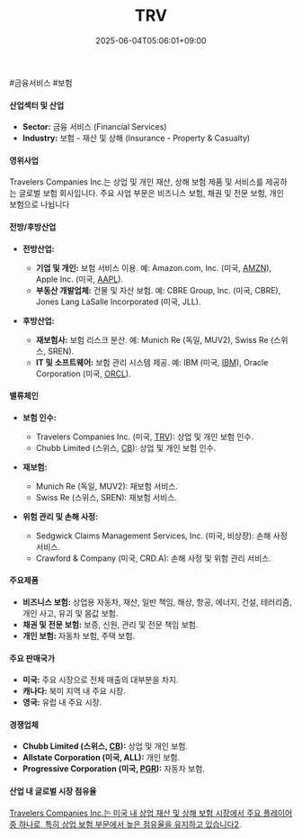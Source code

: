 ﻿---
title: "TRV"
date: 2025-06-04T05:06:01+09:00
lastmod: 2025-06-04T05:06:01+09:00
type: docs
sidebar:
  open: true
weight: 887
---
<div style="display:none">
  <meta property="article:published_time" content="2025-06-03T20:06:01Z" />
  <meta property="article:modified_time" content="2025-06-03T20:06:01Z" />
</div>
#금융서비스 #보험 

#### 산업섹터 및 산업

- **Sector:** 금융 서비스 (Financial Services)
- **Industry:** 보험 - 재산 및 상해 (Insurance - Property & Casualty)

#### 영위사업

Travelers Companies Inc.는 상업 및 개인 재산, 상해 보험 제품 및 서비스를 제공하는 글로벌 보험 회사입니다. 주요 사업 부문은 비즈니스 보험, 채권 및 전문 보험, 개인 보험으로 나뉩니다

#### 전방/후방산업

- **전방산업:**
    
    - **기업 및 개인:** 보험 서비스 이용. 예: Amazon.com, Inc. (미국, [AMZN](/company-analysis/amzn/)), Apple Inc. (미국, [AAPL](/company-analysis/aapl/)).
    - **부동산 개발업체:** 건물 및 자산 보험. 예: CBRE Group, Inc. (미국, CBRE), Jones Lang LaSalle Incorporated (미국, JLL).
      
- **후방산업:**
    
    - **재보험사:** 보험 리스크 분산. 예: Munich Re (독일, MUV2), Swiss Re (스위스, SREN).
    - **IT 및 소프트웨어:** 보험 관리 시스템 제공. 예: IBM (미국, [IBM](/company-analysis/ibm/)), Oracle Corporation (미국, [ORCL](/company-analysis/orcl/)).

#### 밸류체인

- **보험 인수:**
    
    - Travelers Companies Inc. (미국, [TRV](/company-analysis/trv/)): 상업 및 개인 보험 인수.
    - Chubb Limited (스위스, [CB](/company-analysis/cb/)): 상업 및 개인 보험 인수.
      
- **재보험:**
    
    - Munich Re (독일, MUV2): 재보험 서비스.
    - Swiss Re (스위스, SREN): 재보험 서비스.
      
- **위험 관리 및 손해 사정:**
    
    - Sedgwick Claims Management Services, Inc. (미국, 비상장): 손해 사정 서비스.
    - Crawford & Company (미국, CRD.A): 손해 사정 및 위험 관리 서비스.

#### 주요제품

- **비즈니스 보험:** 상업용 자동차, 재산, 일반 책임, 해상, 항공, 에너지, 건설, 테러리즘, 개인 사고, 유괴 및 몸값 보험.
- **채권 및 전문 보험:** 보증, 신원, 관리 및 전문 책임 보험.
- **개인 보험:** 자동차 보험, 주택 보험.

#### 주요 판매국가

- **미국:** 주요 시장으로 전체 매출의 대부분을 차지.
- **캐나다:** 북미 지역 내 주요 시장.
- **영국:** 유럽 내 주요 시장.

#### 경쟁업체

- **Chubb Limited (스위스, [CB](/company-analysis/cb/)):** 상업 및 개인 보험.
- **Allstate Corporation (미국, ALL):** 개인 보험.
- **Progressive Corporation (미국, [PGR](/company-analysis/pgr/)):** 자동차 보험.

#### 산업 내 글로벌 시장 점유율

[Travelers Companies Inc.는 미국 내 상업 재산 및 상해 보험 시장에서 주요 플레이어 중 하나로, 특히 상업 보험 부문에서 높은 점유율을 유지하고 있습니다](https://stockanalysis.com/stocks/trv/company/)[2](https://stockanalysis.com/stocks/trv/company/).
